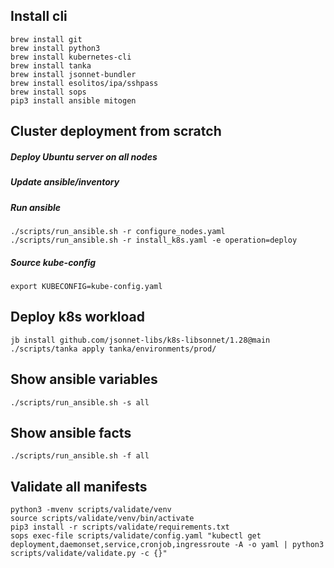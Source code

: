 ## Install cli

```
brew install git
brew install python3
brew install kubernetes-cli
brew install tanka
brew install jsonnet-bundler
brew install esolitos/ipa/sshpass
brew install sops
pip3 install ansible mitogen
```

## Cluster deployment from scratch

##### Deploy Ubuntu server on all nodes

##### Update ansible/inventory

##### Run ansible

```
./scripts/run_ansible.sh -r configure_nodes.yaml
./scripts/run_ansible.sh -r install_k8s.yaml -e operation=deploy
```

##### Source kube-config

`export KUBECONFIG=kube-config.yaml`

## Deploy k8s workload

```
jb install github.com/jsonnet-libs/k8s-libsonnet/1.28@main
./scripts/tanka apply tanka/environments/prod/
```

## Show ansible variables

`./scripts/run_ansible.sh -s all`

## Show ansible facts

`./scripts/run_ansible.sh -f all`

## Validate all manifests

```
python3 -mvenv scripts/validate/venv
source scripts/validate/venv/bin/activate
pip3 install -r scripts/validate/requirements.txt
sops exec-file scripts/validate/config.yaml "kubectl get deployment,daemonset,service,cronjob,ingressroute -A -o yaml | python3 scripts/validate/validate.py -c {}"
```
